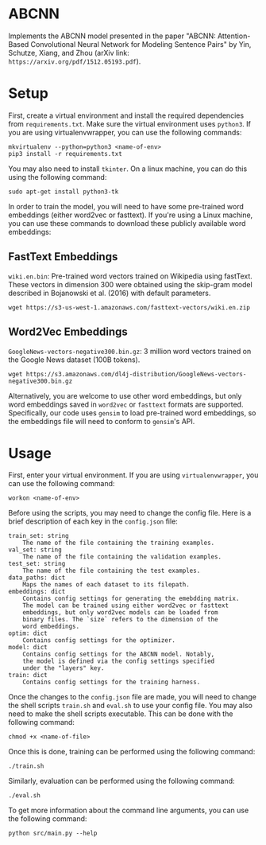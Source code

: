 # ABCNN

Implements the ABCNN model presented in the paper "ABCNN: Attention-Based
Convolutional Neural Network for Modeling Sentence Pairs" by Yin, Schutze,
Xiang, and Zhou (arXiv link: `https://arxiv.org/pdf/1512.05193.pdf`).

# Setup

First, create a virtual environment and install the required dependencies
from `requirements.txt`. Make sure the virtual environment uses `python3`.
If you are using virtualenvwrapper, you can use the following commands:

```
mkvirtualenv --python=python3 <name-of-env>
pip3 install -r requirements.txt
```

You may also need to install `tkinter`. On a linux machine, you can do this
using the following command:

```
sudo apt-get install python3-tk
```

In order to train the model, you will need to have some pre-trained 
word embeddings (either word2vec or fasttext). If you're using a Linux machine, 
you can use these commands to download these publicly available word embeddings:

## FastText Embeddings

`wiki.en.bin`: Pre-trained word vectors trained on Wikipedia using fastText. These
vectors in dimension 300 were obtained using the skip-gram model described in
Bojanowski et al. (2016) with default parameters.

```
wget https://s3-us-west-1.amazonaws.com/fasttext-vectors/wiki.en.zip
```

## Word2Vec Embeddings

`GoogleNews-vectors-negative300.bin.gz`: 3 million word vectors trained on the
Google News dataset (100B tokens).

```
wget https://s3.amazonaws.com/dl4j-distribution/GoogleNews-vectors-negative300.bin.gz
```

Alternatively, you are welcome to use other word embeddings, but only word embeddings 
saved in `word2vec` or `fasttext` formats are supported. Specifically, our code uses 
`gensim` to load pre-trained word embeddings, so the embeddings file will need to 
conform to `gensim`'s API.

# Usage

First, enter your virtual environment. If you are using `virtualenvwrapper`,
you can use the following command:

```
workon <name-of-env>
```

Before using the scripts, you may need to change the config file. Here is a
brief description of each key in the `config.json` file:

```
train_set: string 
    The name of the file containing the training examples.
val_set: string
    The name of the file containing the validation examples.
test_set: string
    The name of the file containing the test examples.
data_paths: dict
    Maps the names of each dataset to its filepath.
embeddings: dict
    Contains config settings for generating the emebdding matrix.
    The model can be trained using either word2vec or fasttext
    embeddings, but only word2vec models can be loaded from
    binary files. The `size` refers to the dimension of the
    word embeddings.
optim: dict
    Contains config settings for the optimizer. 
model: dict
    Contains config settings for the ABCNN model. Notably,
    the model is defined via the config settings specified
    under the "layers" key.
train: dict  
    Contains config settings for the training harness.
```

Once the changes to the `config.json` file are made, you will need to change
the shell scripts `train.sh` and `eval.sh` to use your config file. You may
also need to make the shell scripts executable. This can be done with the
following command:

```
chmod +x <name-of-file>
```

Once this is done, training can be performed using the following command:

```
./train.sh
```

Similarly, evaluation can be performed using the following command:

```
./eval.sh
```

To get more information about the command line arguments, you can use the
following command:

```
python src/main.py --help
```
